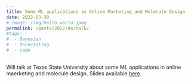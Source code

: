 ```yaml
---
title: Some ML applications in Online Marketing and Molecule Design
date: 2022-03-30
# image: /img/hello_world.jpeg
permalink: /posts/2022/04/talk/
#tags:
#  - Bayesian
#  - forecasting
#  - code
---
```


Will talk at Texas State University about some ML applications in online maerketing and molecule design. Slides available [here](/files/texas_state_1.pdf).
